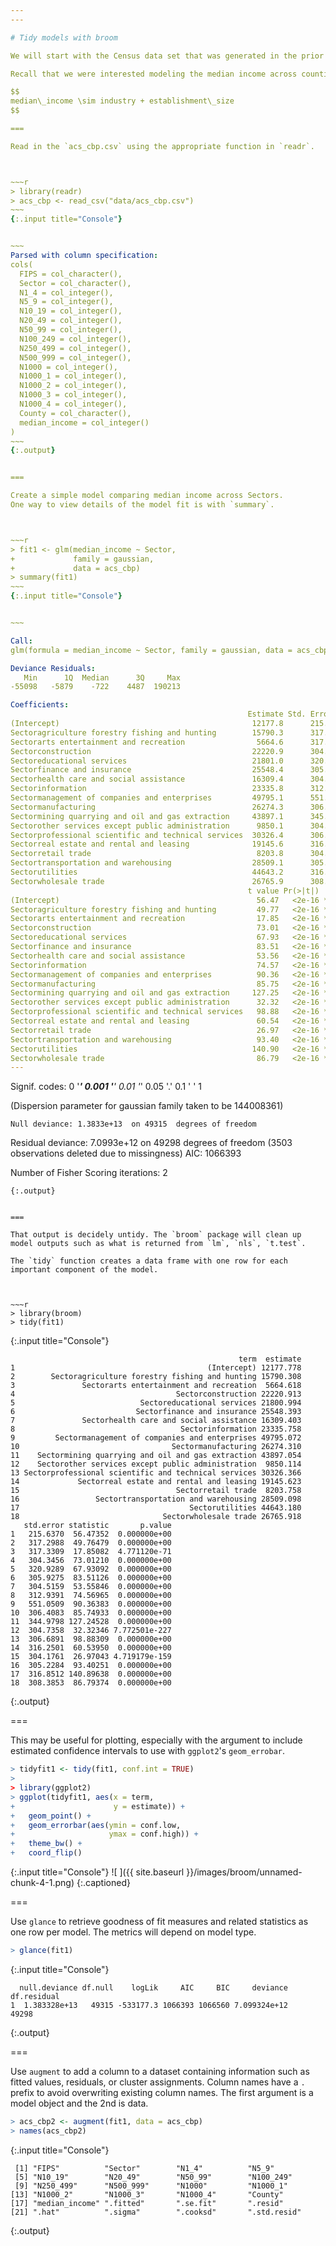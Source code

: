 ```yaml
---
---

# Tidy models with broom

We will start with the Census data set that was generated in the prior lesson.

Recall that we were interested modeling the median income across counties. 

$$
median\_income \sim industry + establishment\_size
$$

===

Read in the `acs_cbp.csv` using the appropriate function in `readr`. 



~~~r
> library(readr)
> acs_cbp <- read_csv("data/acs_cbp.csv")
~~~
{:.input title="Console"}


~~~
Parsed with column specification:
cols(
  FIPS = col_character(),
  Sector = col_character(),
  N1_4 = col_integer(),
  N5_9 = col_integer(),
  N10_19 = col_integer(),
  N20_49 = col_integer(),
  N50_99 = col_integer(),
  N100_249 = col_integer(),
  N250_499 = col_integer(),
  N500_999 = col_integer(),
  N1000 = col_integer(),
  N1000_1 = col_integer(),
  N1000_2 = col_integer(),
  N1000_3 = col_integer(),
  N1000_4 = col_integer(),
  County = col_character(),
  median_income = col_integer()
)
~~~
{:.output}


===

Create a simple model comparing median income across Sectors. 
One way to view details of the model fit is with `summary`. 



~~~r
> fit1 <- glm(median_income ~ Sector, 
+             family = gaussian, 
+             data = acs_cbp)
> summary(fit1)
~~~
{:.input title="Console"}


~~~

Call:
glm(formula = median_income ~ Sector, family = gaussian, data = acs_cbp)

Deviance Residuals: 
   Min      1Q  Median      3Q     Max  
-55098   -5879    -722    4487  190213  

Coefficients:
                                                     Estimate Std. Error
(Intercept)                                           12177.8      215.6
Sectoragriculture forestry fishing and hunting        15790.3      317.3
Sectorarts entertainment and recreation                5664.6      317.3
Sectorconstruction                                    22220.9      304.3
Sectoreducational services                            21801.0      320.9
Sectorfinance and insurance                           25548.4      305.9
Sectorhealth care and social assistance               16309.4      304.5
Sectorinformation                                     23335.8      312.9
Sectormanagement of companies and enterprises         49795.1      551.1
Sectormanufacturing                                   26274.3      306.4
Sectormining quarrying and oil and gas extraction     43897.1      345.0
Sectorother services except public administration      9850.1      304.7
Sectorprofessional scientific and technical services  30326.4      306.7
Sectorreal estate and rental and leasing              19145.6      316.3
Sectorretail trade                                     8203.8      304.2
Sectortransportation and warehousing                  28509.1      305.2
Sectorutilities                                       44643.2      316.9
Sectorwholesale trade                                 26765.9      308.4
                                                     t value Pr(>|t|)    
(Intercept)                                            56.47   <2e-16 ***
Sectoragriculture forestry fishing and hunting         49.77   <2e-16 ***
Sectorarts entertainment and recreation                17.85   <2e-16 ***
Sectorconstruction                                     73.01   <2e-16 ***
Sectoreducational services                             67.93   <2e-16 ***
Sectorfinance and insurance                            83.51   <2e-16 ***
Sectorhealth care and social assistance                53.56   <2e-16 ***
Sectorinformation                                      74.57   <2e-16 ***
Sectormanagement of companies and enterprises          90.36   <2e-16 ***
Sectormanufacturing                                    85.75   <2e-16 ***
Sectormining quarrying and oil and gas extraction     127.25   <2e-16 ***
Sectorother services except public administration      32.32   <2e-16 ***
Sectorprofessional scientific and technical services   98.88   <2e-16 ***
Sectorreal estate and rental and leasing               60.54   <2e-16 ***
Sectorretail trade                                     26.97   <2e-16 ***
Sectortransportation and warehousing                   93.40   <2e-16 ***
Sectorutilities                                       140.90   <2e-16 ***
Sectorwholesale trade                                  86.79   <2e-16 ***
---
```

Signif. codes:  0 '***' 0.001 '**' 0.01 '*' 0.05 '.' 0.1 ' ' 1

(Dispersion parameter for gaussian family taken to be 144008361)

    Null deviance: 1.3833e+13  on 49315  degrees of freedom
Residual deviance: 7.0993e+12  on 49298  degrees of freedom
  (3503 observations deleted due to missingness)
AIC: 1066393

Number of Fisher Scoring iterations: 2
~~~
{:.output}


===

That output is decidely untidy. The `broom` package will clean up
model outputs such as what is returned from `lm`, `nls`, `t.test`. 

The `tidy` function creates a data frame with one row for each
important component of the model.



~~~r
> library(broom)
> tidy(fit1)
~~~
{:.input title="Console"}


~~~
                                                   term  estimate
1                                           (Intercept) 12177.778
2        Sectoragriculture forestry fishing and hunting 15790.308
3               Sectorarts entertainment and recreation  5664.618
4                                    Sectorconstruction 22220.913
5                            Sectoreducational services 21800.994
6                           Sectorfinance and insurance 25548.393
7               Sectorhealth care and social assistance 16309.403
8                                     Sectorinformation 23335.758
9         Sectormanagement of companies and enterprises 49795.072
10                                  Sectormanufacturing 26274.310
11    Sectormining quarrying and oil and gas extraction 43897.054
12    Sectorother services except public administration  9850.114
13 Sectorprofessional scientific and technical services 30326.366
14             Sectorreal estate and rental and leasing 19145.623
15                                   Sectorretail trade  8203.758
16                 Sectortransportation and warehousing 28509.098
17                                      Sectorutilities 44643.180
18                                Sectorwholesale trade 26765.918
   std.error statistic       p.value
1   215.6370  56.47352  0.000000e+00
2   317.2988  49.76479  0.000000e+00
3   317.3309  17.85082  4.771120e-71
4   304.3456  73.01210  0.000000e+00
5   320.9289  67.93092  0.000000e+00
6   305.9275  83.51126  0.000000e+00
7   304.5159  53.55846  0.000000e+00
8   312.9391  74.56965  0.000000e+00
9   551.0509  90.36383  0.000000e+00
10  306.4083  85.74933  0.000000e+00
11  344.9798 127.24528  0.000000e+00
12  304.7358  32.32346 7.772501e-227
13  306.6891  98.88309  0.000000e+00
14  316.2501  60.53950  0.000000e+00
15  304.1761  26.97043 4.719179e-159
16  305.2284  93.40251  0.000000e+00
17  316.8512 140.89638  0.000000e+00
18  308.3853  86.79374  0.000000e+00
~~~
{:.output}


===

This may be useful for plotting, especially with the argument 
to include estimated confidence intervals to use with `ggplot2`'s
`geom_errobar`. 



~~~r
> tidyfit1 <- tidy(fit1, conf.int = TRUE)
> 
> library(ggplot2)
> ggplot(tidyfit1, aes(x = term, 
+                      y = estimate)) +
+   geom_point() +
+   geom_errorbar(aes(ymin = conf.low, 
+                     ymax = conf.high)) + 
+   theme_bw() +
+   coord_flip()
~~~
{:.input title="Console"}
![ ]({{ site.baseurl }}/images/broom/unnamed-chunk-4-1.png)
{:.captioned}

===

Use `glance` to retrieve goodness of fit measures and related statistics
as one row per model. The metrics will depend on model type. 



~~~r
> glance(fit1)
~~~
{:.input title="Console"}


~~~
  null.deviance df.null    logLik     AIC     BIC     deviance df.residual
1  1.383328e+13   49315 -533177.3 1066393 1066560 7.099324e+12       49298
~~~
{:.output}


===

Use `augment` to add a column to a dataset containing information such as fitted values,
residuals, or cluster assignments. Column names have a `.` prefix to avoid overwriting
existing column names. The first argument is a model object and the 2nd is data.



~~~r
> acs_cbp2 <- augment(fit1, data = acs_cbp)
> names(acs_cbp2)
~~~
{:.input title="Console"}


~~~
 [1] "FIPS"          "Sector"        "N1_4"          "N5_9"         
 [5] "N10_19"        "N20_49"        "N50_99"        "N100_249"     
 [9] "N250_499"      "N500_999"      "N1000"         "N1000_1"      
[13] "N1000_2"       "N1000_3"       "N1000_4"       "County"       
[17] "median_income" ".fitted"       ".se.fit"       ".resid"       
[21] ".hat"          ".sigma"        ".cooksd"       ".std.resid"   
~~~
{:.output}



